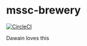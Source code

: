 # mssc-brewery
[![CircleCI](https://circleci.com/gh/JLaFlash/mssc-brewery.svg?style=svg)](https://circleci.com/gh/JLaFlash/mssc-brewery)

Dawain loves this
